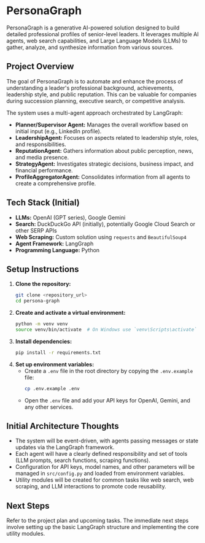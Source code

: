 # PersonaGraph

PersonaGraph is a generative AI-powered solution designed to build detailed professional profiles of senior-level leaders. It leverages multiple AI agents, web search capabilities, and Large Language Models (LLMs) to gather, analyze, and synthesize information from various sources.

## Project Overview

The goal of PersonaGraph is to automate and enhance the process of understanding a leader's professional background, achievements, leadership style, and public reputation. This can be valuable for companies during succession planning, executive search, or competitive analysis.

The system uses a multi-agent approach orchestrated by LangGraph:
*   **Planner/Supervisor Agent:** Manages the overall workflow based on initial input (e.g., LinkedIn profile).
*   **LeadershipAgent:** Focuses on aspects related to leadership style, roles, and responsibilities.
*   **ReputationAgent:** Gathers information about public perception, news, and media presence.
*   **StrategyAgent:** Investigates strategic decisions, business impact, and financial performance.
*   **ProfileAggregatorAgent:** Consolidates information from all agents to create a comprehensive profile.

## Tech Stack (Initial)

*   **LLMs:** OpenAI (GPT series), Google Gemini
*   **Search:** DuckDuckGo API (initially), potentially Google Cloud Search or other SERP APIs
*   **Web Scraping:** Custom solution using `requests` and `BeautifulSoup4`
*   **Agent Framework:** LangGraph
*   **Programming Language:** Python

## Setup Instructions

1.  **Clone the repository:**
    ```bash
    git clone <repository_url>
    cd persona-graph
    ```
2.  **Create and activate a virtual environment:**
    ```bash
    python -m venv venv
    source venv/bin/activate  # On Windows use `venv\Scripts\activate`
    ```
3.  **Install dependencies:**
    ```bash
    pip install -r requirements.txt
    ```
4.  **Set up environment variables:**
    *   Create a `.env` file in the root directory by copying the `.env.example` file:
        ```bash
        cp .env.example .env
        ```
    *   Open the `.env` file and add your API keys for OpenAI, Gemini, and any other services.

## Initial Architecture Thoughts

*   The system will be event-driven, with agents passing messages or state updates via the LangGraph framework.
*   Each agent will have a clearly defined responsibility and set of tools (LLM prompts, search functions, scraping functions).
*   Configuration for API keys, model names, and other parameters will be managed in `src/config.py` and loaded from environment variables.
*   Utility modules will be created for common tasks like web search, web scraping, and LLM interactions to promote code reusability.

## Next Steps

Refer to the project plan and upcoming tasks. The immediate next steps involve setting up the basic LangGraph structure and implementing the core utility modules.
